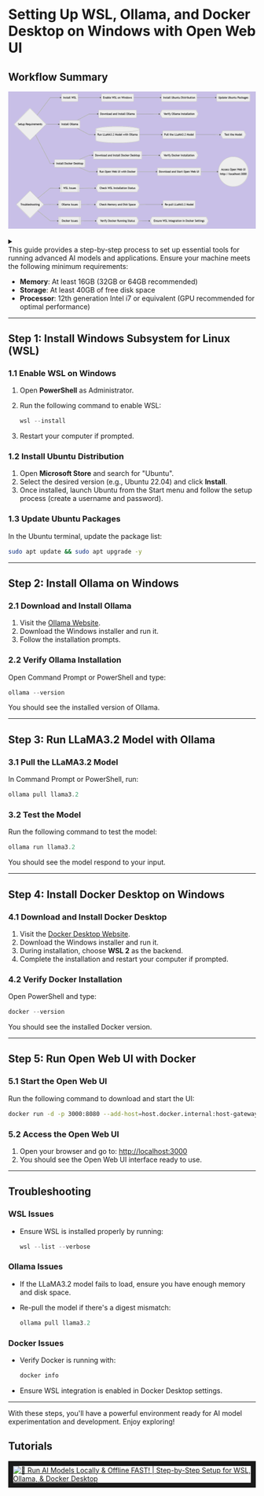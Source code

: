 
# Setting Up WSL, Ollama, and Docker Desktop on Windows with Open Web UI
##  Workflow Summary
![Alt text](wf.png)
<details>
<summary></summary>

```mermaid
graph LR
    A{Setup Requirements} --> B(Install WSL)
    B --> B1(Enable WSL on Windows)
    B1 --> B2(Install Ubuntu Distribution)
    B2 --> B3(Update Ubuntu Packages)
    A --> C(Install Ollama)
    C --> C1(Download and Install Ollama)
    C1 --> C2{{Verify Ollama Installation}}
    A --> D(Install Docker Desktop)
    D --> D1(Download and Install Docker Desktop)
    D1 --> D2{{Verify Docker Installation}}
    C --> E[(Run LLaMA3.2 Model with Ollama)]
    E --> E1(Pull the LLaMA3.2 Model)
    E1 --> E2{{Test the Model}}
    D --> F(Run Open Web UI with Docker)
    F --> F1(Download and Start Open Web UI)
    F1 --> F2((Access Open Web UI<br>http://localhost:3000))
    G{Troubleshooting} --> G1[[WSL Issues]]
    G1 --> G2{{Check WSL Installation Status}}
    G --> G3[[Ollama Issues]]
    G3 --> G4{{Check Memory and Disk Space}}
    G4 --> G5(Re-pull LLaMA3.2 Model)
    G --> G6[[Docker Issues]]
    G6 --> G7{{Verify Docker Running Status}}
    G7 --> G8{{Ensure WSL Integration in Docker Settings}}
```
</details>
This guide provides a step-by-step process to set up essential tools for running advanced AI models and applications. Ensure your machine meets the following minimum requirements:

-   **Memory**: At least 16GB (32GB or 64GB recommended)
-   **Storage**: At least 40GB of free disk space
-   **Processor**: 12th generation Intel i7 or equivalent (GPU recommended for optimal performance)

----------

## Step 1: Install Windows Subsystem for Linux (WSL)

### 1.1 Enable WSL on Windows

1.  Open **PowerShell** as Administrator.
2.  Run the following command to enable WSL:
    
    ```powershell
    wsl --install
    
    ```
    
3.  Restart your computer if prompted.

### 1.2 Install Ubuntu Distribution

1.  Open **Microsoft Store** and search for "Ubuntu".
2.  Select the desired version (e.g., Ubuntu 22.04) and click **Install**.
3.  Once installed, launch Ubuntu from the Start menu and follow the setup process (create a username and password).

### 1.3 Update Ubuntu Packages

In the Ubuntu terminal, update the package list:

```bash
sudo apt update && sudo apt upgrade -y

```

----------

## Step 2: Install Ollama on Windows

### 2.1 Download and Install Ollama

1.  Visit the [Ollama Website](https://ollama.ai/).
2.  Download the Windows installer and run it.
3.  Follow the installation prompts.

### 2.2 Verify Ollama Installation

Open Command Prompt or PowerShell and type:

```powershell
ollama --version

```

You should see the installed version of Ollama.

----------

## Step 3: Run LLaMA3.2 Model with Ollama

### 3.1 Pull the LLaMA3.2 Model

In Command Prompt or PowerShell, run:

```powershell
ollama pull llama3.2

```

### 3.2 Test the Model

Run the following command to test the model:

```powershell
ollama run llama3.2

```

You should see the model respond to your input.

----------

## Step 4: Install Docker Desktop on Windows

### 4.1 Download and Install Docker Desktop

1.  Visit the [Docker Desktop Website](https://www.docker.com/products/docker-desktop/).
2.  Download the Windows installer and run it.
3.  During installation, choose **WSL 2** as the backend.
4.  Complete the installation and restart your computer if prompted.

### 4.2 Verify Docker Installation

Open PowerShell and type:

```powershell
docker --version

```

You should see the installed Docker version.

----------

## Step 5: Run Open Web UI with Docker

### 5.1 Start the Open Web UI

Run the following command to download and start the UI:

```bash
docker run -d -p 3000:8080 --add-host=host.docker.internal:host-gateway -v open-webui:/app/backend/data --name open-webui --restart always ghcr.io/open-webui/open-webui:main

```

### 5.2 Access the Open Web UI

1.  Open your browser and go to: [http://localhost:3000](http://localhost:3000)
2.  You should see the Open Web UI interface ready to use.

----------

## Troubleshooting

### WSL Issues

-   Ensure WSL is installed properly by running:
    
    ```powershell
    wsl --list --verbose
    
    ```
    

### Ollama Issues

-   If the LLaMA3.2 model fails to load, ensure you have enough memory and disk space.
-   Re-pull the model if there's a digest mismatch:
    
    ```powershell
    ollama pull llama3.2
    
    ```
    

### Docker Issues

-   Verify Docker is running with:
    
    ```powershell
    docker info
    
    ```
    
-   Ensure WSL integration is enabled in Docker Desktop settings.

----------

With these steps, you'll have a powerful environment ready for AI model experimentation and development. Enjoy exploring!

## Tutorials
<a  href="http://www.youtube.com/watch?feature=player_embedded&v=GwbifpKRAIU"  target="_blank"><img  src="http://img.youtube.com/vi/GwbifpKRAIU/0.jpg"  alt="🚀 Run AI Models Locally & Offline FAST! | Step-by-Step Setup for WSL, Ollama, & Docker Desktop"  width="240"  height="180"  border="10"  /></a>